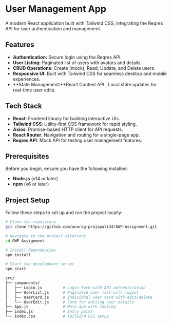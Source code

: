 # User Management App

A modern React application built with Tailwind CSS, integrating the Reqres API for user authentication and management. 

## Features

- **Authentication:** Secure login using the Reqres API.
- **User Listing:** Paginated list of users with avatars and details.
- **CRUD Operations:** Create (mock), Read, Update, and Delete users.
- **Responsive UI:** Built with Tailwind CSS for seamless desktop and mobile experiences.
- **State Management:**React Context API ,  Local state updates for real-time user edits.

## Tech Stack

- **React**: Frontend library for building interactive UIs.
- **Tailwind CSS**: Utility-first CSS framework for rapid styling.
- **Axios**: Promise-based HTTP client for API requests.
- **React Router**: Navigation and routing for a single-page app.
- **Reqres API**: Mock API for testing user management features.

## Prerequisites

Before you begin, ensure you have the following installed:
- **Node.js** (v14 or later)
- **npm** (v6 or later)

## Project Setup

Follow these steps to set up and run the project locally:

```bash
# Clone the repository
git clone https://github.com/anurag-prajapati34/GWP-Assignment.git

# Navigate to the project directory
cd GWP-Assignment

# Install dependencies
npm install

# Start the development server
npm start

src/
├── components/
│   ├── Login.js         # Login form with API authentication
│   ├── UserList.js      # Paginated user list with logout
│   ├── UserCard.js      # Individual user card with edit/delete
│   └── UserEdit.js      # Form for editing user details
├── App.js               # Main app with routing
├── index.js             # Entry point
└── index.css            # Tailwind CSS setup

